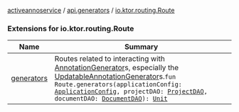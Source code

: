 [activeannoservice](../../index.md) / [api.generators](../index.md) / [io.ktor.routing.Route](./index.md)

### Extensions for io.ktor.routing.Route

| Name | Summary |
|---|---|
| [generators](generators.md) | Routes related to interacting with [AnnotationGenerator](../../annotationdefinition.generator/-annotation-generator/index.md)s, especially the [UpdatableAnnotationGenerator](../../annotationdefinition.generator/-updatable-annotation-generator/index.md)s.`fun Route.generators(applicationConfig: `[`ApplicationConfig`](../../application/-application-config/index.md)`, projectDAO: `[`ProjectDAO`](../../project/-project-d-a-o/index.md)`, documentDAO: `[`DocumentDAO`](../../document/-document-d-a-o/index.md)`): `[`Unit`](https://kotlinlang.org/api/latest/jvm/stdlib/kotlin/-unit/index.html) |
